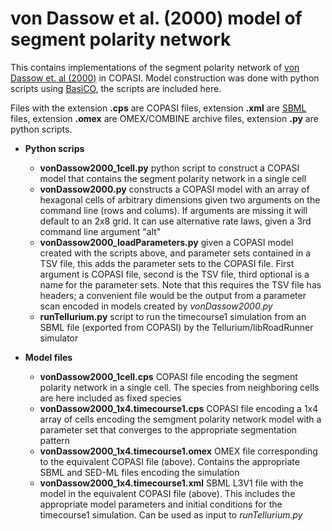 # von Dassow et al. (2000) model of segment polarity network

This contains implementations of the segment polarity network of [von Dassow et. al (2000)](https://doi.org/10.1038/35018085) in COPASI. Model construction was done with python scripts using [BasiCO](https://github.com/copasi/basico), the scripts are included here.

Files with the extension **.cps** are COPASI files, extension **.xml** are [SBML](https://sbml.org/) files, extension **.omex** are OMEX/COMBINE archive files, extension **.py** are python scripts.

 - **Python scrips**
    - **vonDassow2000_1cell.py** python script to construct a COPASI model that contains the segment polarity network in a single cell
    - **vonDassow2000.py** constructs a COPASI model with an array of hexagonal cells of arbitrary dimensions given two arguments on the command line (rows and colums). If arguments are missing it will default to an 2x8 grid. It can use alternative rate laws, given a 3rd command line argument "alt"
    - **vonDassow2000_loadParameters.py** given a COPASI model created with the scripts above, and parameter sets contained in a TSV file, this adds the parameter sets to the COPASI file. First argument is COPASI file, second is the TSV file, third optional is a name for the parameter sets. Note that this requires the TSV file has headers; a convenient file would be the output from a parameter scan encoded in models created by _vonDassow2000.py_
    - **runTellurium.py** script to run the timecourse1 simulation from an SBML file (exported from COPASI) by the Tellurium/libRoadRunner simulator

 - **Model files**
    - **vonDassow2000_1cell.cps** COPASI file encoding the segment polarity network in a single cell. The species from neighboring cells are here included as fixed species
    - **vonDassow2000_1x4.timecourse1.cps** COPASI file encoding a 1x4 array of cells encoding the semgment polarity network model with a parameter set that converges to the appropriate segmentation pattern
    - **vonDassow2000_1x4.timecourse1.omex** OMEX file corresponding to the equivalent COPASI file (above). Contains the appropriate SBML and SED-ML files encoding the simulation
    - **vonDassow2000_1x4.timecourse1.xml** SBML L3V1 file with the model in the equivalent COPASI file (above). This includes the appropriate model parameters and initial conditions for the timecourse1 simulation. Can be used as input to _runTellurium.py_

